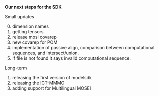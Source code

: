 **Our next steps for the SDK**

Small updates

0. dimension names
1. getting tensors
2. release mosi covarep
3. new covarep for POM
4. implementation of passive align, comparison between computational sequences, and intersect/union.
5. If file is not found it says invalid computational sequence. 


Long-term

1. releasing the first version of modelsdk
2. releasing the ICT-MMMO
3. adding support for Multilingual MOSEI

